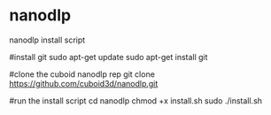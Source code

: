 # nanodlp
nanodlp install script

#install git
sudo apt-get update
sudo apt-get install git

#clone the cuboid nanodlp rep
git clone https://github.com/cuboid3d/nanodlp.git

#run the install script
cd nanodlp
chmod +x install.sh
sudo ./install.sh

